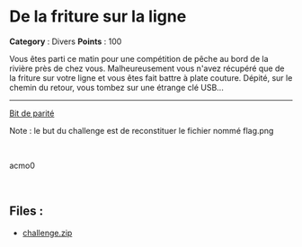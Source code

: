 # De la friture sur la ligne

**Category** : Divers
**Points** : 100

Vous êtes parti ce matin pour une compétition de pêche au bord de la rivière près de chez vous. Malheureusement vous n'avez récupéré que de la friture sur votre ligne et vous êtes fait battre à plate couture. Dépité, sur le chemin du retour, vous tombez sur une étrange clé USB...

***  
[Bit de parité](https://fr.wiktionary.org/wiki/bit_de_parit%C3%A9#Locution_nominale)
	<p class="first">Note : le but du challenge est de reconstituer le fichier nommé flag.png</p>
	
<p class="space">&nbsp;</p>

<div class="author">acmo0</div>

<p class="space">&nbsp;</p>

## Files : 
 - [challenge.zip](./challenge.zip)



